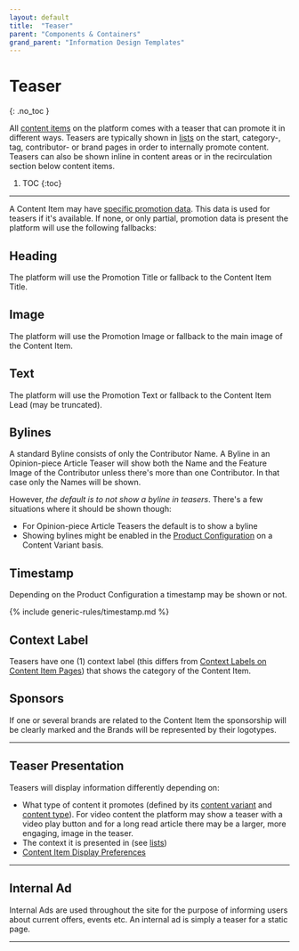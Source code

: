 ```yaml
---
layout: default
title:  "Teaser"
parent: "Components & Containers"
grand_parent: "Information Design Templates"
---
```


# Teaser
{: .no_toc }

All [content items](../data-models/content-item.md) on the platform comes with a teaser that can promote it in different ways. Teasers are typically shown in [lists](components-and-containers-list.md) on the start, category-, tag, contributor- or brand pages in order to internally promote content. Teasers can also be shown inline in content areas or in the recirculation section below content items.

1. TOC
{:toc}

----

A Content Item may have [specific promotion data](../data-models/content-item.md#promotion--indexing-data). This data is used for teasers if it's available. If none, or only partial, promotion data is present the platform will use the following fallbacks:

## Heading
The platform will use the Promotion Title or fallback to the Content Item Title.

## Image
The platform will use the Promotion Image or fallback to the main image of the Content Item.

## Text
The platform will use the Promotion Text or fallback to the Content Item Lead (may be truncated).

## Bylines

A standard Byline consists of only the Contributor Name. A Byline in an Opinion-piece Article Teaser will show both the Name and the Feature Image of the Contributor unless there's more than one Contributor. In that case only the Names will be shown.

However, *the default is to not show a byline in teasers*. There's a few situations where it should be shown though:
* For Opinion-piece Article Teasers the default is to show a byline
* Showing bylines might be enabled in the [Product Configuration](../configuration/index.md#content-item-teaser-preferences) on a Content Variant basis.

## Timestamp
Depending on the Product Configuration a timestamp may be shown or not. 

{% include generic-rules/timestamp.md %}

## Context Label

Teasers have one (1) context label (this differs from [Context Labels on Content Item Pages](content-item.md#context-label)) that shows the category of the Content Item.

## Sponsors

If one or several brands are related to the Content Item the sponsorship will be clearly marked and the Brands will be represented by their logotypes.

----

## Teaser Presentation

Teasers will display information differently depending on: 
* What type of content it promotes (defined by its [content variant](../data-models/content-item.html#content-variants) and [content type](../data-models/content-item.html)). For video content the platform may show a teaser with a video play button and for a long read article there may be a larger, more engaging, image in the teaser.
* The context it is presented in (see [lists](components-and-containers-list.md))
* [Content Item Display Preferences](../configuration/#content-item-display-preferences) 

----

## Internal Ad

Internal Ads are used throughout the site for the purpose of informing users about current offers, events etc. An 
internal ad is simply a teaser for a static page.

----

